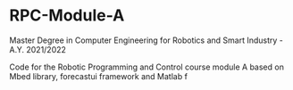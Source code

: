 # RPC-Module-A

Master Degree in Computer Engineering for Robotics and Smart Industry - A.Y. 2021/2022

Code for the Robotic Programming and Control course module A based on Mbed library, forecastui framework and Matlab
f
